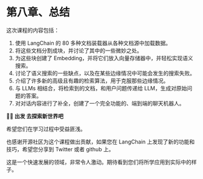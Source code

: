# 第八章、总结

这次课程的内容包括：
1. 使用 LangChain 的 80 多种文档装载器从各种文档源中加载数据。
2. 将这些文档分割成块，并讨论了其中的一些微妙之处。
3. 为这些块创建了 Embedding，并将它们放入向量存储器中，并轻松实现语义搜索。
4. 讨论了语义搜索的一些缺点，以及在某些边缘情况中可能会发生的搜索失败。
5. 介绍了许多新的高级且有趣的检索算法，用于克服那些边缘情况。
6. 与 LLMs 相结合，将检索到的文档，和用户问题传递给 LLM，生成对原始问题的答案。
7. 对对话内容进行了补全，创建了一个完全功能的、端到端的聊天机器人。

**💪🏻 出发 去探索新世界吧**

希望您们在学习过程中受益匪浅。

也感谢开源社区为这个课程做出贡献，如果您在 LangChain 上发现了新的功能和技巧，希望您分享到 Twitter 或者 github 上。

这是一个快速发展的领域，非常令人激动。期待看到您们将所学应用到实际中的样子。